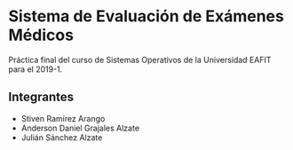# Sistema de Evaluación de Exámenes Médicos

Práctica final del curso de Sistemas Operativos de la Universidad EAFIT para el 2019-1.

## Integrantes
- Stiven Ramírez Arango
- Anderson Daniel Grajales Alzate
- Julián Sánchez Alzate
